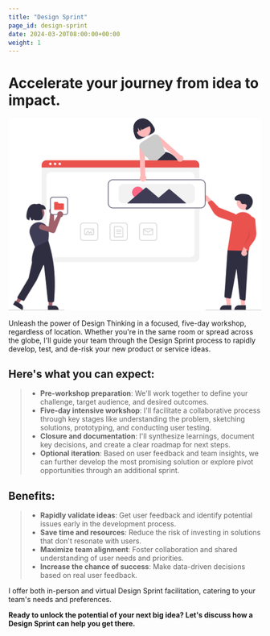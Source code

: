 ```yaml
---
title: "Design Sprint"
page_id: design-sprint
date: 2024-03-20T08:00:00+00:00
weight: 1
---
```


# Accelerate your journey from idea to impact.

![Design Sprint](/images/illustrations/undraw_building_websites_i78t.svg)

<!--more-->

Unleash the power of Design Thinking in a focused, five-day workshop, regardless of location. Whether you're in the same room or spread across the globe, I'll guide your team through the Design Sprint process to rapidly develop, test, and de-risk your new product or service ideas.

## Here's what you can expect:
  > * **Pre-workshop preparation**: We'll work together to define your challenge, target audience, and desired outcomes.
  > * **Five-day intensive workshop**: I'll facilitate a collaborative process through key stages like understanding the problem, sketching solutions, prototyping, and conducting user testing.
  > * **Closure and documentation**: I'll synthesize learnings, document key decisions, and create a clear roadmap for next steps.
  > * **Optional iteration**: Based on user feedback and team insights, we can further develop the most promising solution or explore pivot opportunities through an additional sprint.

## Benefits:
  > * **Rapidly validate ideas**: Get user feedback and identify potential issues early in the development process.
  > * **Save time and resources**: Reduce the risk of investing in solutions that don't resonate with users.
  > * **Maximize team alignment**: Foster collaboration and shared understanding of user needs and priorities.
  > * **Increase the chance of success**: Make data-driven decisions based on real user feedback.

I offer both in-person and virtual Design Sprint facilitation, catering to your team's needs and preferences.

**Ready to unlock the potential of your next big idea? Let's discuss how a Design Sprint can help you get there.**

